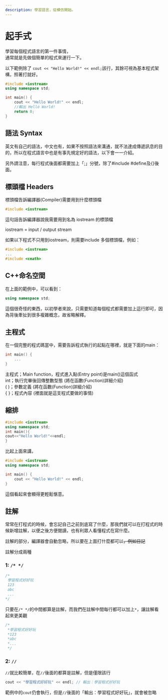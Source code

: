 ```yaml
---
description: 學習語言，從模仿開始。
---
```


# 起手式

學習每個程式語言的第一件事情，  
通常就是先做個簡單的程式來運行一下。

以下範例除了 `cout << "Hello World!" << endl;`該行，其餘可視為基本程式架構，照著打就好。

```cpp
#include <iostream>
using namespace std;

int main() {
    cout << "Hello World!" << endl;
    //輸出 Hello World!
    return 0;
}
```

## 語法 Syntax

英文有自己的語法，中文也有，如果不按照語法來溝通，就不法達成傳遞訊息的目的，所以在程式語言中也是有事先規定好的語法，以下會一一介紹。

另外請注意，每行程式後面都需要加上「;」分號，除了\#include \#define及{}後面。

## 標頭檔 Headers

標頭檔告訴編譯器\(Compiler\)需要用到什麼標頭檔

```cpp
#include <iostream>
```

這句話告訴編譯器說我需要用到名為 iostream 的標頭檔

iostream = input / output stream

如果以下程式不只用到iostream，則需要include 多個標頭檔，例如：

```cpp
#include <iostream>
...
#include <cmath>
```

## C++命名空間

在上面的範例中，可以看到：

```cpp
using namespace std;
```

這個很奇怪的東西，以初學者來說，只需要知道每個程式都需要加上這行即可，因為背後牽扯到很多複雜概念，故省略解釋。

## 主程式

在一個完整的程式碼當中，需要告訴程式執行的起點在哪裡，就是下面的main：

```cpp
int main() {
    ...
}
```

主程式；Main function，程式進入點\(Entry point\)是main\(\)這個函式  
int；執行完畢後回傳整數型態 \(將在函數\(Function\)詳細介紹\)  
\( \)；參數定義 \(將在函數\(Function\)詳細介紹\)  
{ }；程式內容 \(裡面就是這支程式要做的事情\)

## 縮排

```cpp
#include <iostream>
using namespace std;
int main(){
cout<<"Hello World!"<<endl;
}
```

比起上面來講，

```cpp
#include <iostream>
using namespace std;

int main() {
    cout << "Hello World!" << endl;
}
```

這個看起來會顯得更輕鬆愜意。

## 註解

常常在打程式的時候，會忘記自己之前到底寫了什麼，那我們就可以在打程式的時候新增註解，以便之後方便閱讀，也有利眾人看懂程式在寫什麼。

註解的部分，編譯器會自動忽略，所以要在上面打什麼都可以~~，例如日記~~

註解分成兩種

### 1: `/* */`

```cpp
/*
 學習程式好好玩
 123
 abc
 ...
*/
```

只要在`/* */`的中間都算是註解，而我們在註解中間每行都可以加上`*`，讓註解看起來更美觀

```cpp
/*
 *學習程式好好玩
 *123
 *abc
 *...
 */
```

### 2: `//`

`//`就比較簡單，在`//`後面的都算是註解，但是僅限該行

```cpp
cout << "學習程式好好玩" << endl; // 輸出：學習程式好好玩
```

範例中的`cout`仍會執行，但是`//`後面的「輸出：學習程式好好玩」，就會被忽略

